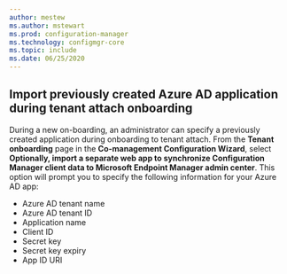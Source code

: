 ```yaml
---
author: mestew
ms.author: mstewart
ms.prod: configuration-manager
ms.technology: configmgr-core
ms.topic: include
ms.date: 06/25/2020
---
```


## <a name="bkmk_aad-app"></a> Import previously created Azure AD application during tenant attach onboarding

During a new on-boarding, an administrator can specify a previously created application during onboarding to tenant attach. From the **Tenant onboarding** page in the **Co-management Configuration Wizard**, select **Optionally, import a separate web app to synchronize Configuration Manager client data to Microsoft Endpoint Manager admin center**. This option will prompt you to specify the following information for your Azure AD app:
- Azure AD tenant name
- Azure AD tenant ID
- Application name
- Client ID
- Secret key
- Secret key expiry
- App ID URI

